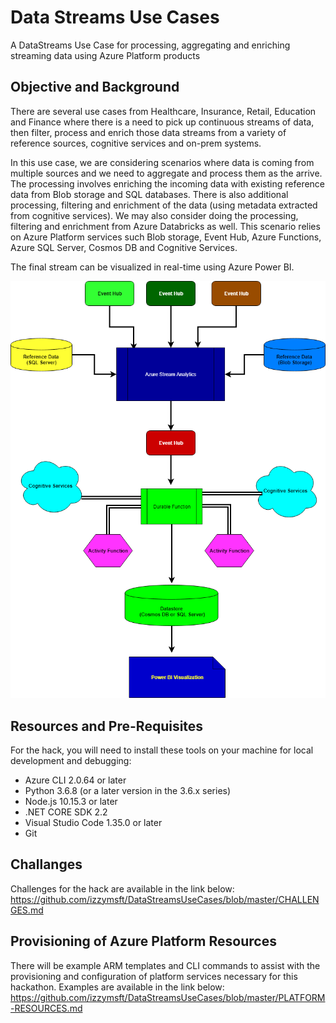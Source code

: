 # Data Streams Use Cases
A DataStreams Use Case for processing, aggregating and enriching streaming data using Azure Platform products

## Objective and Background
There are several use cases from Healthcare, Insurance, Retail, Education and Finance where there is a need to pick up continuous streams of data, then filter, process and enrich those data streams from a variety of reference sources, cognitive services and on-prem systems.

In this use case, we are considering scenarios where data is coming from multiple sources and we need to aggregate and process them as the arrive. The processing involves enriching the incoming data with existing reference data from Blob storage and SQL databases. There is also additional processing, filtering and enrichment of the data (using metadata extracted from cognitive services). We may also consider doing the processing, filtering and enrichment from Azure Databricks as well. This scenario relies on Azure Platform services such Blob storage, Event Hub, Azure Functions, Azure SQL Server, Cosmos DB and Cognitive Services.

The final stream can be visualized in real-time using Azure Power BI.

![alt text](DataPlusAIHack.png "Stream Interactions with Data and Functions")

## Resources and Pre-Requisites
For the hack, you will need to install these tools on your machine for local development and debugging:

- Azure CLI 2.0.64 or later
- Python 3.6.8 (or a later version in the 3.6.x series)
- Node.js 10.15.3 or later
- .NET CORE SDK 2.2
- Visual Studio Code 1.35.0 or later
- Git

## Challanges
Challenges for the hack are available in the link below:
https://github.com/izzymsft/DataStreamsUseCases/blob/master/CHALLENGES.md

## Provisioning of Azure Platform Resources
There will be example ARM templates and CLI commands to assist with the provisioning and configuration of platform services necessary for this hackathon. Examples are available in the link below:
https://github.com/izzymsft/DataStreamsUseCases/blob/master/PLATFORM-RESOURCES.md


